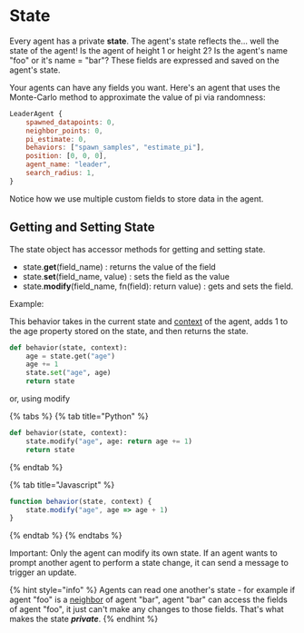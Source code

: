 # State

Every agent has a private **state**. The agent's state reflects the... well the state of the agent! Is the agent of height 1 or height 2? Is the agent's name "foo" or it's name = "bar"? These fields are expressed and saved on the agent's state. 

Your agents can have any fields you want. Here's an agent that uses the Monte-Carlo method to approximate the value of pi via randomness:

```javascript
LeaderAgent {
    spawned_datapoints: 0,
    neighbor_points: 0,
    pi_estimate: 0,
    behaviors: ["spawn_samples", "estimate_pi"],
    position: [0, 0, 0],
    agent_name: "leader",
    search_radius: 1,
}
```

Notice how we use multiple custom fields to store data in the agent.

## Getting and Setting State

The state object has accessor methods for getting and setting state.

* state.**get**\(field\_name\) : returns the value of the field
* state.**set**\(field\_name, value\) : sets the field as the value
* state.**modify**\(field\_name, fn\(field\): return value\) : gets and sets the field.

Example:

This behavior takes in the current state and [context](context.md) of the agent, adds 1 to the age property stored on the state, and then returns the state. 

```python
def behavior(state, context):
    age = state.get("age")
    age += 1
    state.set("age", age)
    return state
```

or, using modify

{% tabs %}
{% tab title="Python" %}
```python
def behavior(state, context):
    state.modify("age", age: return age += 1)
    return state
```
{% endtab %}

{% tab title="Javascript" %}
```javascript
function behavior(state, context) {
    state.modify("age", age => age + 1)
}
```
{% endtab %}
{% endtabs %}

Important: Only the agent can modify its own state. If an agent wants to prompt another agent to perform a state change, it can send a message to trigger an update. 

{% hint style="info" %}
Agents can read one another's state - for example if agent "foo" is a [neighbor](context.md) of agent "bar", agent "bar" can access the fields of agent "foo", it just can't make any changes to those fields. That's what makes the state _**private**_.
{% endhint %}

